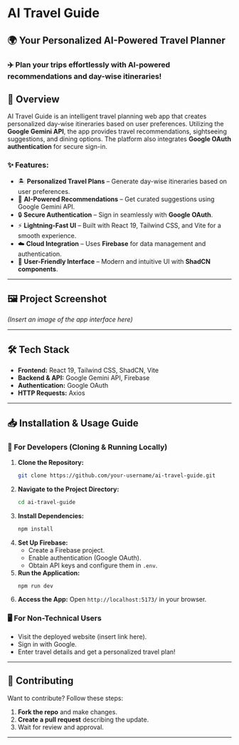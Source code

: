 # AI Travel Guide

## 🌍 Your Personalized AI-Powered Travel Planner

### ✈️ Plan your trips effortlessly with AI-powered recommendations and day-wise itineraries!

## 📌 Overview
AI Travel Guide is an intelligent travel planning web app that creates personalized day-wise itineraries based on user preferences. Utilizing the **Google Gemini API**, the app provides travel recommendations, sightseeing suggestions, and dining options. The platform also integrates **Google OAuth authentication** for secure sign-in.

### ✨ Features:
- 🏝️ **Personalized Travel Plans** – Generate day-wise itineraries based on user preferences.
- 🤖 **AI-Powered Recommendations** – Get curated suggestions using Google Gemini API.
- 🔒 **Secure Authentication** – Sign in seamlessly with **Google OAuth**.
- ⚡ **Lightning-Fast UI** – Built with React 19, Tailwind CSS, and Vite for a smooth experience.
- ☁️ **Cloud Integration** – Uses **Firebase** for data management and authentication.
- 📍 **User-Friendly Interface** – Modern and intuitive UI with **ShadCN components**.

---

## 🖼️ Project Screenshot
*(Insert an image of the app interface here)*

---

## 🛠️ Tech Stack
- **Frontend:** React 19, Tailwind CSS, ShadCN, Vite
- **Backend & API:** Google Gemini API, Firebase
- **Authentication:** Google OAuth
- **HTTP Requests:** Axios

---

## 📥 Installation & Usage Guide

### 🔧 For Developers (Cloning & Running Locally)
1. **Clone the Repository:**
   ```sh
   git clone https://github.com/your-username/ai-travel-guide.git
   ```
2. **Navigate to the Project Directory:**
   ```sh
   cd ai-travel-guide
   ```
3. **Install Dependencies:**
   ```sh
   npm install
   ```
4. **Set Up Firebase:**
   - Create a Firebase project.
   - Enable authentication (Google OAuth).
   - Obtain API keys and configure them in `.env`.
5. **Run the Application:**
   ```sh
   npm run dev
   ```
6. **Access the App:**
   Open `http://localhost:5173/` in your browser.

### 🖥️ For Non-Technical Users
- Visit the deployed website (insert link here).
- Sign in with Google.
- Enter travel details and get a personalized travel plan!

---

## 🤝 Contributing
Want to contribute? Follow these steps:
1. **Fork the repo** and make changes.
2. **Create a pull request** describing the update.
3. Wait for review and approval.

---


